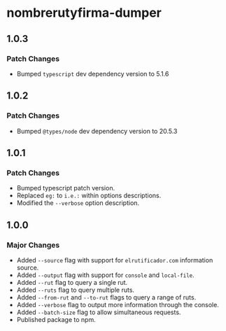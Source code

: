 # nombrerutyfirma-dumper

## 1.0.3
### Patch Changes

- Bumped `typescript` dev dependency version to 5.1.6

## 1.0.2
### Patch Changes

- Bumped `@types/node` dev dependency version to 20.5.3

## 1.0.1
### Patch Changes

- Bumped typescript patch version.
- Replaced `eg:` to `i.e.:` within options descriptions.
- Modified the `--verbose` option description.

## 1.0.0
### Major Changes

- Added `--source` flag with support for `elrutificador.com` information source.
- Added `--output` flag with support for `console` and `local-file`.
- Added `--rut` flag to query a single rut.
- Added `--ruts` flag to query multiple ruts.
- Added `--from-rut` and `--to-rut` flags to query a range of ruts.
- Added `--verbose` flag to output more information through the console.
- Added `--batch-size` flag to allow simultaneous requests.
- Published package to npm.
